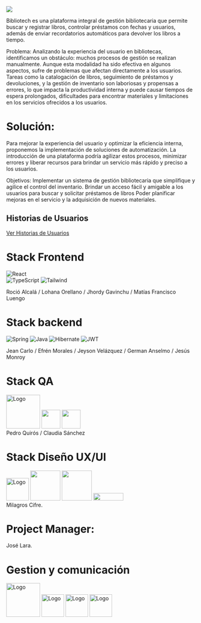  <img src="https://i.ibb.co/bFWKx6c/Bibliotech-1.png"/>

  Bibliotech es una plataforma integral de gestión bibliotecaria que permite  buscar y registrar libros, controlar préstamos con fechas y usuarios, además de enviar recordatorios automáticos para devolver los libros a tiempo.


Problema:
  Analizando la experiencia del usuario en bibliotecas, identificamos un obstáculo: muchos procesos de gestión se realizan manualmente. Aunque esta modalidad ha sido efectiva en algunos aspectos, sufre de problemas que afectan directamente a los usuarios. Tareas como la catalogación de libros, seguimiento de préstamos y devoluciones, y la gestión de inventario son laboriosas y propensas a errores, lo que impacta la productividad interna y puede causar tiempos de espera prolongados, dificultades para encontrar materiales y limitaciones en los servicios ofrecidos a los usuarios.

# Solución:

  Para mejorar la experiencia del usuario y optimizar la eficiencia interna, proponemos la implementación de soluciones de automatización. La introducción de una plataforma podría agilizar estos procesos, minimizar errores y liberar recursos para brindar un servicio más rápido y preciso a los usuarios.

Objetivos:
  Implementar un sistema de gestión bibliotecaria que simplifique y agilice el control del inventario.
Brindar un acceso fácil y amigable a los usuarios para buscar y solicitar préstamos de libros
Poder planificar mejoras en el servicio y la adquisición de nuevos materiales.

## Historias de Usuarios
<a  href="https://docs.google.com/document/d/1sUp5d79Wj9pCMmNlVJ3CasRsjxBZpcl_KA0-kB5ck0M/edit?usp=sharing">
Ver Historias de Usuarios</a>
<div>

# Stack Frontend
![React](https://img.shields.io/badge/-ReactJs-61DAFB?logo=react&logoColor=white&style=for-the-badge)           
![TypeScript](https://img.shields.io/badge/TypeScript-blue.svg?style=for-the-badge&logo=TypeScript&logoColor=white)
![Tailwind](https://img.shields.io/badge/Tailwind_CSS-38B2AC?style=for-the-badge&logo=tailwind-css&logoColor=white)   

 Roció Alcalá / Lohana Orellano / Jhordy Gavinchu / Matías Francisco Luengo


# Stack backend
![Spring](https://img.shields.io/badge/Spring-6DB33F?style=for-the-badge&logo=spring&logoColor=white)
![Java](https://img.shields.io/badge/Java-ED8B00?style=for-the-badge&logo=java&logoColor=white)
![Hibernate](https://img.shields.io/badge/Hibernate-59666C?style=for-the-badge&logo=Hibernate&logoColor=white)
![JWT](https://img.shields.io/badge/JWT-black?style=for-the-badge&logo=JSON%20web%20tokens)

Jean Carlo / Efrén Morales / Jeyson Velázquez / German Anselmo / Jesús Monroy

# Stack QA
<div align="start">
<img src="https://cdn.jsdelivr.net/gh/devicons/devicon/icons/trello/trello-plain-wordmark.svg" alt="Logo" width="90" height="90">
<img width="50"  src="https://img.shields.io/badge/Excel-green"/>
<img width="50"  src="https://img.shields.io/badge/Word-blue"/>
</div>
Pedro Quirós / Claudia Sánchez

# Stack Diseño UX/UI
<div>
 <img src="https://cdn.jsdelivr.net/gh/devicons/devicon/icons/figma/figma-original.svg" alt="Logo" width="60" height="60">
 <img width="80"  src="https://img.shields.io/badge/Whimsical-purple"/>
 <img width="80"  src="https://img.shields.io/badge/Notion-black"/>
 <img width="80" height="20"  src="https://img.shields.io/badge/Adobe%20Photoshop-red"/>
</div>
Milagros Cifre.

# Project Manager:  
José Lara.

# Gestion y comunicación

<DIV>
 <img src="https://cdn.jsdelivr.net/gh/devicons/devicon/icons/trello/trello-plain-wordmark.svg" alt="Logo" width="90" height="90">
  <img src="https://cdn.jsdelivr.net/gh/devicons/devicon/icons/figma/figma-original.svg" alt="Logo" width="60" height="60">
  <img src="https://cdn.jsdelivr.net/gh/devicons/devicon/icons/slack/slack-original.svg" alt="Logo" width="60" height="60">
<img src="https://img.icons8.com/color/480/discord-new-logo.png" alt="Logo" width="60" height="60">
</DIV>
